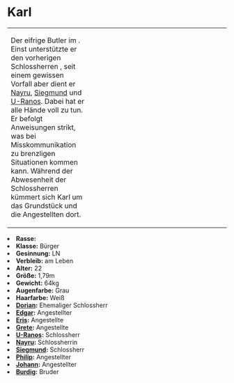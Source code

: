 # Karl

<primary-label ref="npc"/>

<secondary-label ref="faergria"/>

<secondary-label ref="thaugrien"/>

<table>
<tr><td>
<p>
Der eifrige Butler im <a href="Duensberg-Plateau.md" anchor="jagdschloss-d-nsberg"></a>. Einst unterstützte er den
vorherigen Schlossherren <a href="Dorian.md"></a>, seit einem gewissen Vorfall aber dient er
<a href="Nayru.md">Nayru</a>, <a href="Siegmund.md">Siegmund</a> und <a href="U-Ranos.md">U-Ranos</a>. Dabei hat er
alle Hände voll zu tun. Er befolgt Anweisungen strikt, was bei Misskommunikation zu brenzligen Situationen kommen kann.
Während der Abwesenheit der Schlossherren kümmert sich Karl um das Grundstück und die Angestellten dort.
</p>

</td><td width="300">
<!-- Edit here -->
<img src="karl.png" alt="" />
</td></tr>
</table>

<procedure title="Allgemeine Informationen">
<list columns="2">
<li><b>Rasse:</b> <a href="Folks.md" anchor="menschen"></a></li>
<li><b>Klasse:</b> Bürger</li>
<li><b>Gesinnung:</b> LN</li>
<li><b>Verbleib:</b> am Leben</li>
</list>
</procedure>

<procedure title="Aussehen">
<list columns="3">
<li><b>Alter:</b> 22</li>
<li><b>Größe:</b> 1,79m</li>
<li><b>Gewicht:</b> 64kg</li>
<li><b>Augenfarbe:</b> Grau</li>
<li><b>Haarfarbe:</b> Weiß</li>
</list>
</procedure>

<procedure title="Beziehungen">
<list columns="2">
<li><b><a href="Dorian.md">Dorian</a>:</b> Ehemaliger Schlossherr</li>
<li><b><a href="Edgar.md">Edgar</a>:</b> Angestellter</li>
<li><b><a href="Eris.md">Eris</a>:</b> Angestellte</li>
<li><b><a href="Grete.md">Grete</a>:</b> Angestellte</li>
<li><b><a href="U-Ranos.md">U-Ranos</a>:</b> Schlossherr</li>
<li><b><a href="Nayru.md">Nayru</a>:</b> Schlossherrin</li>
<li><b><a href="Siegmund.md">Siegmund</a>:</b> Schlossherr</li>
<li><b><a href="Philip.md">Philip</a>:</b> Angestellter</li>
<li><b><a href="Johann.md">Johann</a>:</b> Angestellter</li>
<li><b><a href="Burdig.md">Burdig</a>:</b> Bruder</li>
</list>
</procedure>

<!--
## Notizen

- **Ziele:** 
- **Geheimnisse:** 
-->